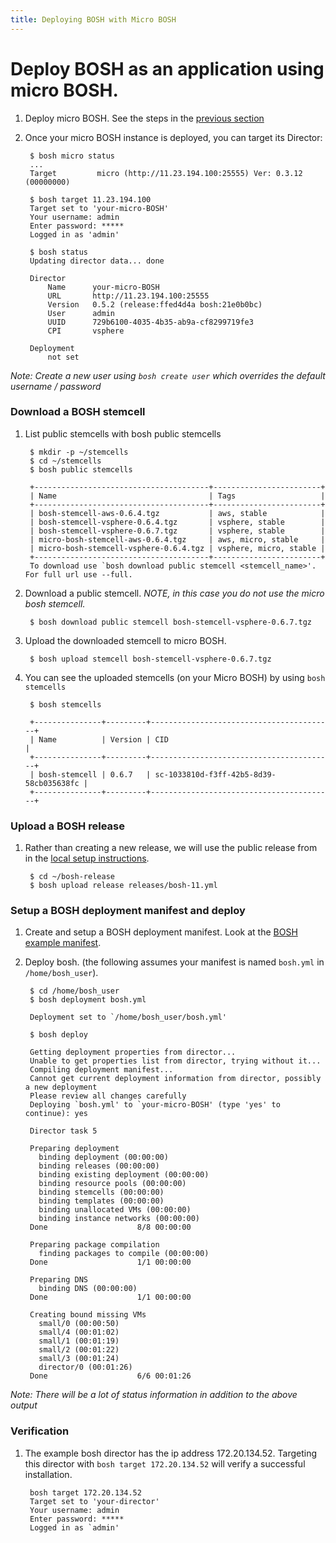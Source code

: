 ```yaml
---
title: Deploying BOSH with Micro BOSH
---
```


# Deploy BOSH as an application using micro BOSH. #

1. Deploy micro BOSH. See the steps in the [previous section](deploying_micro_bosh.html)

1. Once your micro BOSH instance is deployed, you can target its Director:

		$ bosh micro status
		...
		Target         micro (http://11.23.194.100:25555) Ver: 0.3.12 (00000000)

		$ bosh target 11.23.194.100
		Target set to 'your-micro-BOSH'
		Your username: admin
		Enter password: *****
		Logged in as 'admin'

		$ bosh status
		Updating director data... done

		Director
  			Name      your-micro-BOSH
  			URL       http://11.23.194.100:25555
  			Version   0.5.2 (release:ffed4d4a bosh:21e0b0bc)
  			User      admin
  			UUID      729b6100-4035-4b35-ab9a-cf8299719fe3
  			CPI       vsphere

		Deployment
  			not set

_Note: Create a new user using `bosh create user` which overrides the default username / password_

### Download a BOSH stemcell

1. List public stemcells with bosh public stemcells

		$ mkdir -p ~/stemcells
		$ cd ~/stemcells
		$ bosh public stemcells

		+---------------------------------------+------------------------+
		| Name                                  | Tags                   |
		+---------------------------------------+------------------------+
		| bosh-stemcell-aws-0.6.4.tgz           | aws, stable            |
		| bosh-stemcell-vsphere-0.6.4.tgz       | vsphere, stable        |
		| bosh-stemcell-vsphere-0.6.7.tgz       | vsphere, stable        |
		| micro-bosh-stemcell-aws-0.6.4.tgz     | aws, micro, stable     |
		| micro-bosh-stemcell-vsphere-0.6.4.tgz | vsphere, micro, stable |
		+---------------------------------------+------------------------+
		To download use `bosh download public stemcell <stemcell_name>'. For full url use --full.


1. Download a public stemcell. *NOTE, in this case you do not use the micro bosh stemcell.*

		$ bosh download public stemcell bosh-stemcell-vsphere-0.6.7.tgz 

1. Upload the downloaded stemcell to micro BOSH.

		$ bosh upload stemcell bosh-stemcell-vsphere-0.6.7.tgz

1. You can see the uploaded stemcells (on your Micro BOSH) by using `bosh stemcells`

		$ bosh stemcells

		+---------------+---------+-----------------------------------------+
		| Name          | Version | CID                                     |
		+---------------+---------+-----------------------------------------+
		| bosh-stemcell | 0.6.7   | sc-1033810d-f3ff-42b5-8d39-58cb035638fc |
		+---------------+---------+-----------------------------------------+

### Upload a BOSH release ###

1. Rather than creating a new release, we will use the public release from in the [local setup instructions](../bosh/setup/index.html).

		$ cd ~/bosh-release
		$ bosh upload release releases/bosh-11.yml


### Setup a BOSH deployment manifest and deploy ###

1. Create and setup a BOSH deployment manifest. Look at the [BOSH example manifest](../../bosh/reference/bosh-example-manifest.html). 

1. Deploy bosh. (the following assumes your manifest is named `bosh.yml` in `/home/bosh_user`).

		$ cd /home/bosh_user
		$ bosh deployment bosh.yml
		
		Deployment set to `/home/bosh_user/bosh.yml'

		$ bosh deploy

		Getting deployment properties from director...
		Unable to get properties list from director, trying without it...
		Compiling deployment manifest...
		Cannot get current deployment information from director, possibly a new deployment
		Please review all changes carefully
		Deploying `bosh.yml' to `your-micro-BOSH' (type 'yes' to continue): yes

		Director task 5

		Preparing deployment
		  binding deployment (00:00:00)                                                                     
		  binding releases (00:00:00)                                                                       
		  binding existing deployment (00:00:00)                                                            
		  binding resource pools (00:00:00)                                                                 
		  binding stemcells (00:00:00)                                                                      
		  binding templates (00:00:00)                                                                      
		  binding unallocated VMs (00:00:00)                                                                
		  binding instance networks (00:00:00)                                                              
		Done                    8/8 00:00:00                                                                

		Preparing package compilation
		  finding packages to compile (00:00:00)                                                            
		Done                    1/1 00:00:00                                                                

		Preparing DNS
		  binding DNS (00:00:00)                                                                            
		Done                    1/1 00:00:00                                                                

		Creating bound missing VMs
		  small/0 (00:00:50)                                                                                
		  small/4 (00:01:02)                                                                                
		  small/1 (00:01:19)                                                                                
		  small/2 (00:01:22)                                                                                
		  small/3 (00:01:24)                                                                                
		  director/0 (00:01:26)                                                                             
		Done                    6/6 00:01:26

_Note: There will be a lot of status information in addition to the above output_

### Verification 

1. The example bosh director has the ip address 172.20.134.52. Targeting this director with `bosh target 172.20.134.52` will verify a successful installation.

		bosh target 172.20.134.52
		Target set to 'your-director'
		Your username: admin	
		Enter password: *****
		Logged in as `admin'
